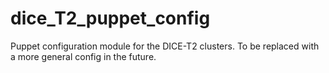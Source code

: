 dice_T2_puppet_config
=====================

Puppet configuration module for the DICE-T2 clusters. To be replaced with a more general config in the future.
